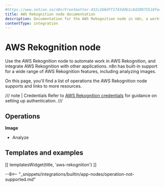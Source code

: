 ```yaml
---
#https://www.notion.so/n8n/Frontmatter-432c2b8dff1f43d4b1c8d20075510fe4
title: AWS Rekognition node documentation
description: Documentation for the AWS Rekognition node in n8n, a workflow automation platform. Includes details of operations and configuration, and links to examples and credentials information.
contentType: integration
---
```


# AWS Rekognition node

Use the AWS Rekognition node to automate work in AWS Rekognition, and integrate AWS Rekognition with other applications. n8n has built-in support for a wide range of AWS Rekognition features, including analyzing images.

On this page, you'll find a list of operations the AWS Rekognition node supports and links to more resources.

/// note | Credentials
Refer to [AWS Rekognition credentials](/integrations/builtin/credentials/aws/) for guidance on setting up authentication. 
///

## Operations

**Image**

- Analyze

## Templates and examples

<!-- see https://www.notion.so/n8n/Pull-in-templates-for-the-integrations-pages-37c716837b804d30a33b47475f6e3780 -->
[[ templatesWidget(title, 'aws-rekognition') ]]

--8<-- "_snippets/integrations/builtin/app-nodes/operation-not-supported.md"

